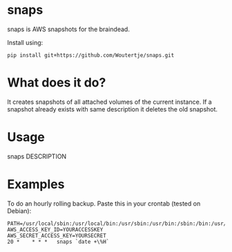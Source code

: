 snaps
=====

snaps is AWS snapshots for the braindead. 

Install using:

    pip install git+https://github.com/Woutertje/snaps.git

What does it do?
================

It creates snapshots of all attached volumes of the current instance. If a snapshot already exists with same description it deletes the old snapshot.

Usage
=====

snaps DESCRIPTION

Examples
========

To do an hourly rolling backup. Paste this in your crontab (tested on Debian):

    PATH=/usr/local/sbin:/usr/local/bin:/usr/sbin:/usr/bin:/sbin:/bin:/usr/local/aws/ec2/bin
    AWS_ACCESS_KEY_ID=YOURACCESSKEY
    AWS_SECRET_ACCESS_KEY=YOURSECRET
    20 *    * * *   snaps `date +\%H`



